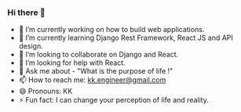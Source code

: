 ### Hi there 👋

- 🔭 I’m currently working on how to build web applications.
- 🌱 I’m currently learning Django Rest Framework, React JS and API design.
- 👯 I’m looking to collaborate on Django and React.
- 🤔 I’m looking for help with React.
- 💬 Ask me about - "What is the purpose of life !"
- 📫 How to reach me: kk.engineer@gmail.com
- 😄 Pronouns: KK
- ⚡ Fun fact: I can change your perception of life and reality.

<!--
**BharatiyaKaran/bharatiyakaran** is a ✨ _special_ ✨ repository because its `README.md` (this file) appears on your GitHub profile.

Here are some ideas to get you started:

- 🔭 I’m currently working on how to build web applications.
- 🌱 I’m currently learning Django Rest Framework, React JS and API design.
- 👯 I’m looking to collaborate on Django and React.
- 🤔 I’m looking for help with React.
- 💬 Ask me about - "What is the purpose of life !"
- 📫 How to reach me: kk.engineer@gmail.co,
- 😄 Pronouns: KK
- ⚡ Fun fact: I can change your perception of life and reality.
-->
